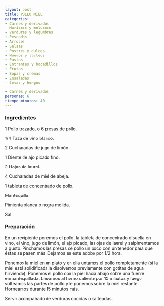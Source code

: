 ```yaml
---
layout: post
title: POLLO MIEL
categories:
- Carnes y derivados
- Mariscos y moluscos
- Verduras y legumbres
- Pescados
- Arroces
- Salsas
- Postres y dulces
- Huevos y lacteos
- Pastas
- Entrantes y bocadillos
- Frutas
- Sopas y cremas
- Ensaladas
- Setas y hongos

- Carnes y derivados
personas: 6 
tiempo_minutos: 40 
---
```

<h3>Ingredientes</h3>
1 Pollo trozado, o 6 presas de pollo.

1/4 Taza de vino blanco.

2 Cucharadas de jugo de limón.

1 Diente de ajo picado fino.

2 Hojas de laurel.

4 Cucharadas de miel de abeja.

1 tableta de concentrado de pollo.

Mantequilla.

Pimienta blanca o negra molida.

Sal.

<h3>Preparación</h3>
En un recipiente ponemos el pollo, la tableta de concentrado disuelta en vino, el vino, jugo de limón, el ajo picado, las ojas de laurel y salpimentamos a gusto. Pinchamos las presas de pollo un poco con un tenedor para que éstas se pasen más. Dejamos en este adobo por 1/2 hora.

Ponemos la miel en un plato y en ella untamos el pollo completamente (si la miel está solidificada la disolvemos previamente con gotitas de agua hirviendo). Ponemos el pollo con la piel hacia abajo sobre una fuente enmantequillada. Llevamos al horno caliente por 15 minutos y luego volteamos las partes de pollo y le ponemos sobre la miel restante. Horneamos durante 15 minutos más.

Servir acompañado de verduras cocidas o salteadas.

